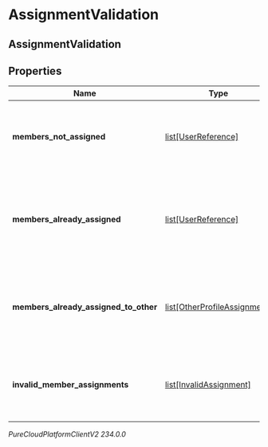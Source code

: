 # AssignmentValidation

## AssignmentValidation

## Properties

|Name | Type | Description | Notes|
|------------ | ------------- | ------------- | -------------|
| **members_not_assigned** | [list[UserReference]](UserReference) | The list of users that are not assigned to any custom performance profile | [optional] |
| **members_already_assigned** | [list[UserReference]](UserReference) | The list of users that are already assigned to the requesting custom performance profile | [optional] |
| **members_already_assigned_to_other** | [list[OtherProfileAssignment]](OtherProfileAssignment) | The list of users that are already assigned to other custom performance profiles | [optional] |
| **invalid_member_assignments** | [list[InvalidAssignment]](InvalidAssignment) | The list of user id that are invalid for the gamfication service to handle | [optional] |



_PureCloudPlatformClientV2 234.0.0_
